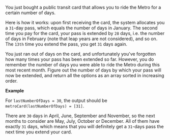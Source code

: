 You just bought a public transit card that allows you to ride the Metro for a certain number of days.

Here is how it works: upon first receiving the card, the system allocates you a `31`-day pass, which equals the number of days in January. The second time you pay for the card, your pass is extended by `28` days, i.e. the number of days in February (note that leap years are not considered), and so on. The `13th` time you extend the pass, you get `31` days again.

You just ran out of days on the card, and unfortunately you've forgotten how many times your pass has been extended so far. However, you do remember the number of days you were able to ride the Metro during this most recent month. Figure out the number of days by which your pass will now be extended, and return all the options as an array sorted in increasing order.

**Example**

For `lastNumberOfDays = 30`, the output should be `metroCard(lastNumberOfDays) = [31]`.

There are `30` days in April, June, September and November, so the next months to consider are May, July, October or December. All of them have exactly `31` days, which means that you will definitely get a `31`-days pass the next time you extend your card.